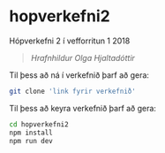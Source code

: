 # hopverkefni2
Hópverkefni 2 í vefforritun 1 2018

> *Hrafnhildur Olga Hjaltadóttir*

Til þess að ná í verkefnið þarf að gera:

```sh
git clone 'link fyrir verkefnið'
```

Til þess að keyra verkefnið þarf að gera:

```sh
cd hopverkefni2
npm install
npm run dev
```
